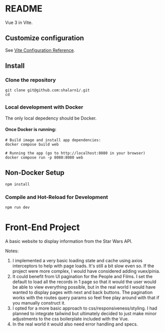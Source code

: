 # README

Vue 3 in Vite.

## Customize configuration

See [Vite Configuration Reference](https://vite.dev/config/).

## Install

### Clone the repository
```shell
git clone git@github.com:shalarn1/.git
cd 
```
### Local development with Docker

The only local depedency should be Docker.

#### Once Docker is running:
```shell
# Build image and install app dependencies:
docker compose build web

# Running the app (go to http://localhost:8080 in your browser)
docker compose run -p 8080:8080 web
```

## Non-Docker Setup

```sh
npm install
```

### Compile and Hot-Reload for Development

```sh
npm run dev
```

# Front-End Project

A basic website to display information from the Star Wars API.

Notes:

1. I implemented a very basic loading state and cache using axios interceptors to help with page loads. It's still a bit slow even so. If the project were more complex, I would have considered adding vuex/pinia.
2. It could benefit from UI pagination for the People and Films. I set the default to load all the records in 1 page so that it would the user would be able to view everything possible, but in the real world I would have wanted to display pages with next and back buttons. The pagination works with the routes query params so feel free play around with that if you manually construct it.
3. I opted for a more basic approach to css/responsiveness/styling. I had planned to integrate tailwind but ultimately decided to just make minor adjustments to the css boilerplate included with the Vue.
4. In the real world it would also need error handling and specs.

